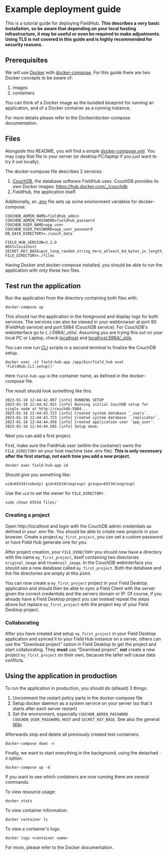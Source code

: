 # Example deployment guide

This is a tutorial guide for deploying FieldHub. __This describes a very basic installation, so be aware that depending on your local hosting infrastructure, it may be useful or even be required to make adjustments. Using TLS is not covered in this guide and is highly recommended for security reasons.__

## Prerequisites

We will use [Docker](https://docs.docker.com/get-started/overview/) with [docker-compose](https://docs.docker.com/compose/). For this guide there are two Docker concepts to be aware of:
1. images
2. containers

You can think of a Docker image as the bundled blueprint for running an application, and of a Docker container as a running instance.

For more details please refer to the Docker/docker-compose documentation.

## Files

Alongside this README, you will find a simple [docker-compose.yml](docker-compose.yml). You may copy that file to your server (or desktop PC/laptop if you just want to try it out locally).

The docker-compose file describes 2 services: 
1. [CouchDB](https://couchdb.apache.org/), the database software FieldHub uses. CouchDB provides its own Docker images: https://hub.docker.com/_/couchdb
2. FieldHub, the application itself.

Additionally, an [.env](.env) file sets up some environment variables for docker-compose:

```
COUCHDB_ADMIN_NAME=fieldhub_admin
COUCHDB_ADMIN_PASSWORD=fieldhub_password
COUCHDB_USER_NAME=app_user
COUCHDB_USER_PASSWORD=app_user_password
DB_DATA_DIRECTORY=./couch_data

FIELD_HUB_VERSION=3.2.0
HOST=localhost
SECRET_KEY_BASE=put_long_random_string_here_atleast_64_bytes_in_length_123456789
FILE_DIRECTORY=./files
```

Having Docker and docker-compose installed, you should be able to run the application with only these two files.

## Test run the application

Run the application from the directory containing both files with:

```
docker-compose up
```

This should run the application in the foreground and display logs for both services. The services can also be viewed in your webbrowser at port 80 (FieldHub service) and port 5984 (CouchDB service). For CouchDB's webinterface go to (..):5984/_utils/. Assuming you are trying this out on your local PC or Laptop, check [localhost](http://localhost) and [localhost:5984/_utils](http://localhost:5984/_utils).

You can now run [CLI](https://github.com/dainst/idai-field/wiki/FieldHub#manual) scripts in a second terminal to finalize the CouchDB setup.

```
docker exec -it field-hub-app /app/bin/field_hub eval 'FieldHub.CLI.setup()'
```

Here `field-hub-app` is the container name, as defined in the docker-compose file.

The result should look something like this:

```
2023-01-18 12:44:42.897 [info] RUNNING SETUP
2023-01-18 12:44:42.921 [info] Running initial CouchDB setup for single node at http://couchdb:5984...
2023-01-18 12:44:43.723 [info] Created system database `_users`.
2023-01-18 12:44:43.723 [info] Created system database `_replicator`.
2023-01-18 12:44:44.458 [info] Created application user 'app_user'.
2023-01-18 12:44:44.585 [info] Setup done.
```

Next you can add a first project.

First, make sure the FieldHub user (within the container) owns the `FILE_DIRECTORY` on your host machine (see .env file). __This is only necessary after the first startup, not each time you add a new project.__

```
docker exec field-hub-app id
```

Should give you something like:
```
uid=65534(nobody) gid=65534(nogroup) groups=65534(nogroup)
```

Use the `uid` to set the owner for `FILE_DIRECTORY`.
```
sudo chown 65534 files/
```
### Creating a project

Open http://localhost and login with the CouchDB admin credentials as defined in your .env file. You should be able to create new projects in your browser. Create a project `my_first_project`, you can set a custom password or have Field Hub generate one for you.

After project creation, your `FILE_DIRECTORY` you should now have a directory with the name `my_first_project`, itself containing two directories `original_image` and `thumbnail_image`. In the CouchDB webinterface you should see a new database called `my_first_project`. Both the database and the file directories are empty at this point.

You can now create a `my_first_project` project in your Field Desktop application and should then be able to sync a Field Client with the server given the correct credentials and the servers domain or IP. Of course, if you already have a Field Desktop project you can instead repeat the steps above but replace `my_first_project` with the project key of your Field Desktop project.

### Collaborating

After you have created and setup `my_first_project` in your Field Desktop application and synced it to your Field Hub instance on a server, others can use the "Download project" option in Field Desktop to get the project and start collaborating. They __must__ use "Download project", __not__ create a new project `my_first_project` on their own, because the latter will cause data conflicts.

## Using the application in production

To run the application in production, you should do (atleast) 3 things:
1. Uncomment the restart policy parts in the docker-compose file
2. Setup docker daemon as a system service on your server (so that it starts after each server restart)
3. Set the environment, especially `COUCHDB_ADMIN_PASSWORD` `COUCHDB_USER_PASSWORD`, `HOST` and `SECRET_KEY_BASE`. See also the general [Wiki](https://github.com/dainst/idai-field/wiki/FieldHub).

Afterwards stop and delete all previously created test containers.

```
docker-compose down -v
```

Finally, we want to start everything in the background, using the detached `-d` option.

```
docker-compose up -d
```

If you want to see which containers are now running there are several commands.

To view resource usage:
```
docker stats
```

To view container information:
```
docker container ls
```

To view a container's logs:
```
docker logs <container name>
```

For more, please refer to the Docker documentation.
